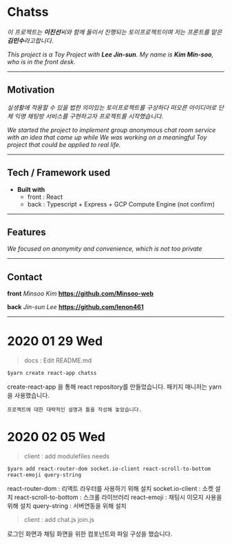 # Chatss

_이 프로젝트는 **이진선**씨와 함께 둘이서 진행되는 토이프로젝트이며 저는 프론트를 맡은 **김민수**라고합니다._

_This project is a Toy Project with **Lee Jin-sun**. My name is **Kim Min-soo**, who is in the front desk._

---

## Motivation

_실생활에 적용할 수 있을 법한 의미있는 토이프로젝트를 구상하다 떠오른 아이디어로 단체 익명 채팅방 서비스를 구현하고자 프로젝트를 시작했습니다._

_We started the project to implement group anonymous chat room service with an idea that came up while We was working on a meaningful Toy project that could be applied to real life._

---

## Tech / Framework used

- **Built with**
  - front : React
  - back : Typescript + Express + GCP Compute Engine (not confirm)

---

## Features

_We focused on anonymity and convenience, which is not too private_

---

## Contact

**front** _Minsoo Kim_
**https://github.com/Minsoo-web**

**back** _Jin-sun Lee_
**https://github.com/lenon461**

---

# 2020 01 29 Wed

> docs : Edit README.md

    $yarn create react-app chatss

create-react-app 을 통해 react repository를 만들었습니다.
패키지 매니저는 yarn을 사용했습니다.

    프로젝트에 대한 대략적인 설명과 틀을 작성해 놓았습니다.

# 2020 02 05 Wed

> client : add modulefiles needs

    $yarn add react-router-dom socket.io-client react-scroll-to-bottom react-emoji query-string

react-router-dom : 리액트 라우터를 사용하기 위해 설치
socket.io-client : 소켓 설치
react-scroll-to-bottom : 스크롤 라이브러리
react-emoji : 채팅시 이모지 사용을 위해 설치
query-string : 서버연동을 위해 설치

> client : add chat.js join.js

로그인 화면과 채팅 화면을 위한 컴포넌트와 파일 구성을 했습니다.
